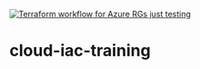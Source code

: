 [![Terraform workflow for Azure RGs just testing](https://github.com/devnickxyz/cloud-iac-training/actions/workflows/terraform-azure.yml/badge.svg?branch=main&event=push)](https://github.com/devnickxyz/cloud-iac-training/actions/workflows/terraform-azure.yml)
# cloud-iac-training
